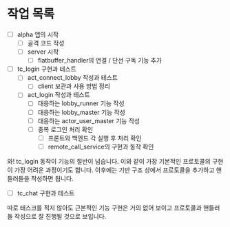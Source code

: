 # 작업 목록 

- [ ] alpha 앱의 시작
  - [ ] 골격 코드 작성 
  - [ ] server 시작 
    - [ ] flatbuffer_handler의 연결 / 단선 구독 기능 추가 

- [ ] tc_login 구현과 테스트 
  - [ ] act_connect_lobby 작성과 테스트 
    - [ ] client 보관과 사용 방법 정리 
  - [ ] act_login 작성과 테스트 
    - [ ] 대응하는 lobby_runner 기능 작성 
    - [ ] 대응하는 lobby_master 기능 작성 
    - [ ] 대응하는 actor_user_master 기능 작성 
    - [ ] 중복 로그인 처리 확인 
      - [ ] 프론트와 백엔드 각 실행 후 처리 확인 
      - [ ] remote_call_service의 구현과 동작 확인 

와! tc_login 동작이 기능의 절반이 넘습니다. 이와 같이 가장 기본적인 프로토콜의 구현이 
가장 어려운 과정이기도 합니다. 이후에는 기반 구조 상에서 프로토콜을 추가하고 핸들러들을 
작성하면 됩니다. 

- [ ] tc_chat 구현과 테스트 

따로 태스크를 적지 않아도 근본적인 기능 구현은 거의 없어 보이고 프로토콜과 
핸들러들 작성으로 잘 진행될 것으로 보입니다. 

